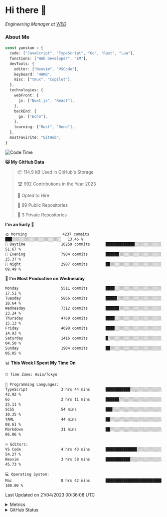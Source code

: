 # Hi there&nbsp;:wave:

<!-- ![Alt text](https://spotify-recently-played-readme.vercel.app/api?user=31kynbuubkiu3r4qh4hjuaglhfay) -->

_Engineering Manager at [WED](https://github.com/wedinc)_

### About Me

```ts
const yanskun = {
  code: ["JavaScript", "TypeScript", "Go", "Rust", "Lua"],
  functions: ["Web Developer", "EM"],
  devTools: {
    editor: ["Neovim", "VSCode"],
    keyboard: "HHKB",
    misc: ["tmux", "Copilot"],
  },
  technologies: {
    webFront: {
      js: ["Nuxt.js", "React"],
    },
    backEnd: {
      go: ["Echo"],
    },
    learning: ["Rust", "Deno"],
  },
  mostFavirite: "GitHub",
}
```

<!--START_SECTION:waka-->
![Code Time](http://img.shields.io/badge/Code%20Time-268%20hrs%2044%20mins-blue)

**🐱 My GitHub Data** 

> 📦 114.9 kB Used in GitHub's Storage 
 > 
> 🏆 992 Contributions in the Year 2023
 > 
> 💼 Opted to Hire
 > 
> 📜 89 Public Repositories 
 > 
> 🔑 3 Private Repositories 
 > 
**I'm an Early 🐤** 

```text
🌞 Morning                4237 commits        ███░░░░░░░░░░░░░░░░░░░░░░   13.46 % 
🌆 Daytime                16259 commits       █████████████░░░░░░░░░░░░   51.67 % 
🌃 Evening                7984 commits        ██████░░░░░░░░░░░░░░░░░░░   25.37 % 
🌙 Night                  2987 commits        ██░░░░░░░░░░░░░░░░░░░░░░░   09.49 % 
```
📅 **I'm Most Productive on Wednesday** 

```text
Monday                   5511 commits        ████░░░░░░░░░░░░░░░░░░░░░   17.51 % 
Tuesday                  5866 commits        █████░░░░░░░░░░░░░░░░░░░░   18.64 % 
Wednesday                7312 commits        ██████░░░░░░░░░░░░░░░░░░░   23.24 % 
Thursday                 4760 commits        ████░░░░░░░░░░░░░░░░░░░░░   15.13 % 
Friday                   4698 commits        ████░░░░░░░░░░░░░░░░░░░░░   14.93 % 
Saturday                 1416 commits        █░░░░░░░░░░░░░░░░░░░░░░░░   04.50 % 
Sunday                   1904 commits        ██░░░░░░░░░░░░░░░░░░░░░░░   06.05 % 
```


📊 **This Week I Spent My Time On** 

```text
🕑︎ Time Zone: Asia/Tokyo

💬 Programming Languages: 
TypeScript               3 hrs 44 mins       ███████████░░░░░░░░░░░░░░   42.92 % 
Go                       2 hrs 11 mins       ██████░░░░░░░░░░░░░░░░░░░   25.11 % 
SCSS                     54 mins             ███░░░░░░░░░░░░░░░░░░░░░░   10.35 % 
YAML                     44 mins             ██░░░░░░░░░░░░░░░░░░░░░░░   08.61 % 
Markdown                 31 mins             ██░░░░░░░░░░░░░░░░░░░░░░░   06.06 % 

🔥 Editors: 
VS Code                  4 hrs 43 mins       ██████████████░░░░░░░░░░░   54.27 % 
Neovim                   3 hrs 58 mins       ███████████░░░░░░░░░░░░░░   45.73 % 

💻 Operating System: 
Mac                      8 hrs 42 mins       █████████████████████████   100.00 % 
```


 Last Updated on 21/04/2023 00:36:08 UTC
<!--END_SECTION:waka-->

<details>
  <summary>Metrics</summary>
  <img src="https://github.com/yanskun/yanskun/blob/main/github-metrics.svg" alt="Metrics">
</details>

<details>
  <summary>GitHub Status</summary>
  <picture>
    <source media="(prefers-color-scheme: dark)" srcset="https://raw.githubusercontent.com/yanskun/yanskun/master/profile-summary-card-output/nord_dark/0-profile-details.svg">
   <img src="https://raw.githubusercontent.com/yanskun/yanskun/master/profile-summary-card-output/default/0-profile-details.svg">
  </picture>
  <br>
  <picture>
    <source media="(prefers-color-scheme: dark)" srcset="https://raw.githubusercontent.com/yanskun/yanskun/master/profile-summary-card-output/nord_dark/1-repos-per-language.svg">
   <img src="https://raw.githubusercontent.com/yanskun/yanskun/master/profile-summary-card-output/default/1-repos-per-language.svg">
  </picture>
  <picture>
    <source media="(prefers-color-scheme: dark)" srcset="https://raw.githubusercontent.com/yanskun/yanskun/master/profile-summary-card-output/nord_dark/2-most-commit-language.svg">
   <img src="https://raw.githubusercontent.com/yanskun/yanskun/master/profile-summary-card-output/default/2-most-commit-language.svg">
  </picture>
  <br>
  <picture>
    <source media="(prefers-color-scheme: dark)" srcset="https://raw.githubusercontent.com/yanskun/yanskun/master/profile-summary-card-output/nord_dark/3-stats.svg">
   <img src="https://raw.githubusercontent.com/yanskun/yanskun/master/profile-summary-card-output/default/3-stats.svg">
  </picture>
  <picture>
    <source media="(prefers-color-scheme: dark)" srcset="https://raw.githubusercontent.com/yanskun/yanskun/master/profile-summary-card-output/nord_dark/4-productive-time.svg">
   <img src="https://raw.githubusercontent.com/yanskun/yanskun/master/profile-summary-card-output/default/4-productive-time.svg">
  </picture>
</details>
